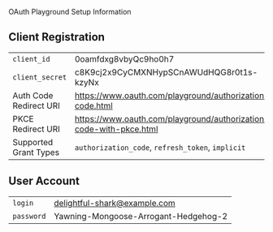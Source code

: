 OAuth Playground Setup Information

## Client Registration

|                        |                                                                    |
| ---------------------- | ------------------------------------------------------------------ |
| `client_id`            | 0oamfdxg8vbyQc9ho0h7                                               |
| `client_secret`        | c8K9cj2x9CyCMXNHypSCnAWUdHQG8r0t1s-kzyNx                           |
| Auth Code Redirect URI | https://www.oauth.com/playground/authorization-code.html           |
| PKCE Redirect URI      | https://www.oauth.com/playground/authorization-code-with-pkce.html |
| Supported Grant Types  | `authorization_code`, `refresh_token`, `implicit`                  |

## User Account

|            |                                      |
| ---------- | ------------------------------------ |
| `login`    | delightful-shark@example.com         |
| `password` | Yawning-Mongoose-Arrogant-Hedgehog-2 |
